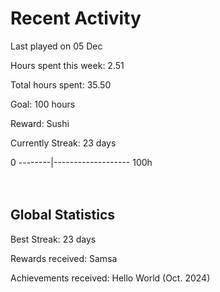 # Recent Activity
Last played on 05 Dec  

Hours spent this week: 2.51  

Total hours spent: 35.50  

Goal: 100 hours  

Reward: Sushi  

Currently Streak: 23 days 

0 --------|------------------- 100h  
<br><br>

## Global Statistics
Best Streak: 23 days

Rewards received: Samsa

Achievements received: Hello World (Oct. 2024)
